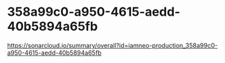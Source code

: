 # 358a99c0-a950-4615-aedd-40b5894a65fb
https://sonarcloud.io/summary/overall?id=iamneo-production_358a99c0-a950-4615-aedd-40b5894a65fb
